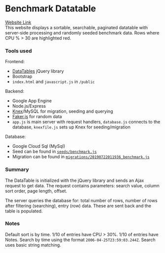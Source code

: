 # Benchmark Datatable
[Website Link](https://benchmark.jonathanhsu.me/)  
This website displays a sortable, searchable, paginated datatable with server-side processing and randomly seeded benchmark data. Rows where CPU % > 30 are highlighted red. 

### Tools used
Frontend:
 - [DataTables](https://datatables.net/) jQuery library
 - Bootstrap
 - `index.html` and `javascript.js` in `/public`

Backend: 
 - Google App Engine
 - Node.js/Express
 - [Knex](https://www.npmjs.com/package/knex)/MySQL for migration, seeding and querying
 - [Faker.js](https://www.npmjs.com/package/faker) for random data
 - `app.js` is main server with request handlers, `database.js` connects to the database, `knexfile.js` sets up Knex for seeding/migration

Database: 
 - Google Cloud Sql (MySql)
 - Seed can be found in [`seeds/benchmark.js`](https://github.com/jonshsu/benchmark-datatable/blob/master/seeds/benchmark.js)
 - Migration can be found in [`migrations/20190722011936_benchmark.js`](https://github.com/jonshsu/benchmark-datatable/blob/master/migrations/20190722011936_benchmark.js)

### Summary
The DataTable is initialized with the jQuery library and sends an Ajax request to get data. The request contains parameters: search value, column sort order, page length, offset. 

The server queries the database for: total number of rows, number of rows after filtering (searching), entry (row) data. These are sent back and the table is populated. 

### Notes
Default sort is by time. 1/10 of entries have CPU > 30%. 1/10 of entries have Notes. Search by time using the format `2006-04-25T23:59:03.244Z`. Search uses basic string matching. 
